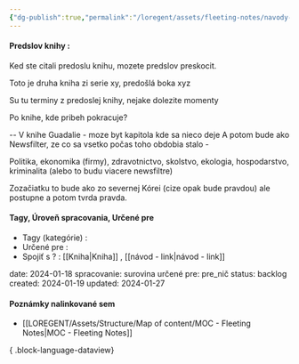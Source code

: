 ```yaml
---
{"dg-publish":true,"permalink":"/loregent/assets/fleeting-notes/navody-pre-pribehy/kniha-predslov-napad/","noteIcon":""}
---
```


#### Predslov knihy : 

Ked ste citali predoslu knihu, mozete predslov preskocit.

Toto je druha kniha zi serie xy, predošlá boka xyz

Su tu terminy z predoslej knihy, nejake dolezite momenty

Po knihe, kde pribeh pokracuje?

-- V knihe Guadalie - moze byt kapitola kde sa nieco deje A potom bude ako Newsfilter, ze co sa vsetko počas toho obdobia stalo -

Politika, ekonomika (firmy), zdravotnictvo, skolstvo, ekologia, hospodarstvo, kriminalita (alebo to budu viacere newsfiltre)

Zozačiatku to bude ako zo severnej Kórei (cize opak bude pravdou) ale postupne a potom tvrda pravda.

#### Tagy, Úroveň spracovania, Určené pre
- Tagy (kategórie) : 
- Určené pre : 
- Spojiť s ? : [[Kniha\|Kniha]] , [[návod - link\|návod - link]]

date: 2024-01-18
spracovanie: surovina
určené pre: pre_nič
status: backlog
created: 2024-01-19
updated: 2024-01-27


#### Poznámky nalinkované sem

- [[LOREGENT/Assets/Structure/Map of content/MOC - Fleeting Notes\|MOC - Fleeting Notes]]

{ .block-language-dataview}
